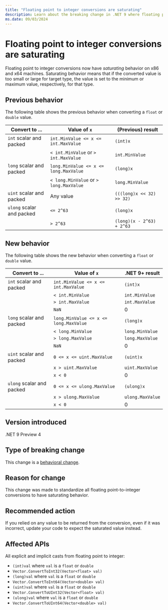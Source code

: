 ```yaml
---
title: "Floating point to integer conversions are saturating"
description: Learn about the breaking change in .NET 9 where floating point to integer conversions have saturating behavior.
ms.date: 09/03/2024
---
```

# Floating point to integer conversions are saturating

Floating point to integer conversions now have *saturating* behavior on x86 and x64 machines. Saturating behavior means that if the converted value is too small or large for target type, the value is set to the minimum or maximum value, respectively, for that type.

## Previous behavior

The following table shows the previous behavior when converting a `float` or `double` value.

| Convert to ...            | Value of `x`                           | (Previous) result         |
|---------------------------|----------------------------------------|---------------------------|
| `int` scalar and packed   | `int.MinValue <= x <= int.MaxValue`    | `(int)x`                  |
|                           | `< int.MinValue` or `> int.MaxValue`   | `int.MinValue`            |
| `long` scalar and packed  | `long.MinValue <= x <= long.MaxValue`  | `(long)x`                 |
|                           | `< long.MinValue` or `> long.MaxValue` | `long.MinValue`           |
| `uint` scalar and packed  | Any value                              | `(((long)x << 32) >> 32)` |
| `ulong` scalar and packed | `<= 2^63`                              | `(long)x`                 |
|                           | `> 2^63`                               | `(long)(x - 2^63) + 2^63` |

## New behavior

The following table shows the new behavior when converting a `float` or `double` value.

| Convert to ...            | Value of `x`                          | .NET 9+ result   |
|---------------------------|---------------------------------------|------------------|
| `int` scalar and packed   | `int.MinValue <= x <= int.MaxValue`   | `(int)x`         |
|                           | `< int.MinValue`                      | `int.MinValue`   |
|                           | `> int.MaxValue`                      | `int.MaxValue`   |
|                           | `NaN`                                 | 0                |
| `long` scalar and packed  | `long.MinValue <= x <= long.MaxValue` | `(long)x`        |
|                           | `< long.MinValue`                     | `long.MinValue`  |
|                           | `> long.MaxValue`                     | `long.MaxValue`  |
|                           | `NaN`                                 | 0                |
| `uint` scalar and packed  | `0 <= x <= uint.MaxValue`             | `(uint)x`        |
|                           | `x > uint.MaxValue`                   | `uint.MaxValue`  |
|                           | `x < 0`                               | 0                |
| `ulong` scalar and packed | `0 <= x <= ulong.MaxValue`            | `(ulong)x`       |
|                           | `x > ulong.MaxValue`                  | `ulong.MaxValue` |
|                           | `x < 0`                               | 0                |

## Version introduced

.NET 9 Preview 4

## Type of breaking change

This change is a [behavioral change](../../categories.md#behavioral-change).

## Reason for change

This change was made to standardize all floating point-to-integer conversions to have saturating behavior.

## Recommended action

If you relied on any value to be returned from the conversion, even if it was incorrect, update your code to expect the saturated value instead.

## Affected APIs

All explicit and implicit casts from floating point to integer:

- `(int)val` where `val` is a `float` or `double`
- `Vector.ConvertToInt32(Vector<float> val)`
- `(long)val` where `val` is a `float` or `double`
- `Vector.ConvertToInt64(Vector<double> val)`
- `(uint)val` where `val` is a `float` or `double`
- `Vector.ConvertToUInt32(Vector<float> val)`
- `(ulong)val` where `val` is a `float` or `double`
- `Vector.ConvertToUInt64(Vector<double> val)`

